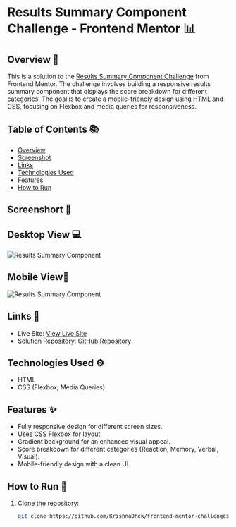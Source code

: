 # Results Summary Component Challenge - Frontend Mentor 📊

## Overview 🌟

This is a solution to the [Results Summary Component Challenge](https://www.frontendmentor.io/challenges/results-summary-component-CE_K6s0maV) from Frontend Mentor. The challenge involves building a responsive results summary component that displays the score breakdown for different categories. The goal is to create a mobile-friendly design using HTML and CSS, focusing on Flexbox and media queries for responsiveness.

## Table of Contents 📚

- [Overview](#overview)
- [Screenshot](#screenshot)
- [Links](#links)
- [Technologies Used](#technologies-used)
- [Features](#features)
- [How to Run](#how-to-run)

## Screenshort 📸

## Desktop View 💻

![Results Summary Component](./images/Screenshot%202025-01-30%20at%2011.20.14 PM.png)

## Mobile View📱
![Results Summary Component](./images/Screenshot%202025-01-30%20at%2011.22.44 PM.png)

## Links 🔗

- Live Site: [View Live Site](https://sweet-lily-346a89.netlify.app/)
- Solution Repository: [GitHub Repository](https://github.com/KrishnaDhek/frontend-mentor-challenges/tree/main/Results-summary-component)

## Technologies Used ⚙️

- HTML
- CSS (Flexbox, Media Queries)

## Features ✨

- Fully responsive design for different screen sizes.
- Uses CSS Flexbox for layout.
- Gradient background for an enhanced visual appeal.
- Score breakdown for different categories (Reaction, Memory, Verbal, Visual).
- Mobile-friendly design with a clean UI.

## How to Run 🚀

1. Clone the repository:
   ```bash
   git clone https://github.com/KrishnaDhek/frontend-mentor-challenges.git
